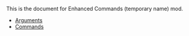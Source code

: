 This is the document for Enhanced Commands (temporary name) mod.

- [Arguments](arguments/en.md)
- [Commands](commands/en.md)